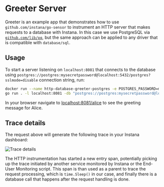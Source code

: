 Greeter Server
==============

Greeter is an example app that demonstrates how to use `github.com/instana/go-sensor` to instrument
an HTTP server that makes requests to a database with Instana. In this case we use PostgreSQL via
[`github.com/lib/pq`](https://github.com/lib/pq), but the same approach can be applied to any driver
that is compatible with `database/sql`.

Usage
-----

To start a server listening on `localhost:8081` that connects to the database using `postgres://postgres:mysecretpassword@localhost:5432/postgres?sslmode=disable` connection string, run:

```bash
docker run --name http-database-greeter-postgres -e POSTGRES_PASSWORD=mysecretpassword -p 5432:5432 -d postgres
go run . -l localhost:8081 -db "postgres://postgres:mysecretpassword@localhost:5432/postgres?sslmode=disable"
```

In your browser navigate to [localhost:8081/alice](http://localhost:8081/alice) to see the greeting message for Alice.

Trace details
-------------

The request above will generate the following trace in your Instana dashboard:

![Trace details](./trace.png)

The HTTP instrumentation has started a new entry span, potentially picking up the trace initiated by
another service monitored by Instana or the End-User Monitoring script. This span is than used as a parent
to trace the request processing, which is `time.Sleep()` in our case, and finally there is a database call
that happens after the request handling is done.
